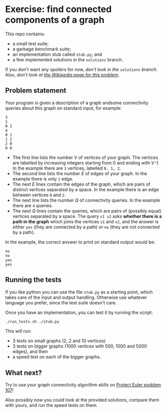 # Exercise: find connected components of a graph

This repo contains:

- a small test suite;
- a garbage benchmark suite;
- an implementation stub called `stub.py`; and
- a few implemented solutions in the `solutions` branch.

If you don't want any spoilers for now, _don't look in the `solutions` branch_.
Also, _don't look at [the Wikipedia page for this problem](https://en.wikipedia.org/wiki/Disjoint-set_data_structure)_.

## Problem statement

Your program is given a description of a graph andsome connectivity queries about this graph on standard input, for example:

```
3
1
0 2
4
0 1
1 2
2 0
0 0
```

- The first line lists the number *V* of vertices of your graph.
  The vertices are labelled by increasing integers
  starting from 0 and ending with *V*-1.
  In the example there are `3` vertices, labelled `0, 1, 2`.
- The second line lists the number *E* of edges of your graph.
  In the example there is only `1` edge.
- The next *E* lines contain the edges of the graph,
  which are pairs of distinct vertices separated by a space.
  In the example there is an edge between vertices `0` and `2`.
- The next line lists the number *Q* of connectivity queries.
  In the example there are `4` queries.
- The next *Q* lines contain the queries,
  which are pairs of (possibly equal) vertices separated by a space.
  The query `v1 v2` asks **whether there is a path in the graph**
  which joins the vertices `v1` and `v2`, and the answer is either
  `yes` (they are connected by a path) or
  `no` (they are not connected by a path).

In the example, the correct answer to print on standard output would be:

```
no
no
yes
yes
```

## Running the tests

If you like python you can use the file `stub.py` as a starting point, which takes care of the input and output handling. Otherwise use whatever language you prefer, since the test suite doesn't care.

Once you have an implementation, you can test it by running the script:

```bash
./run_tests.sh ./stub.py
```

This will run:

- 3 tests on small graphs (2, 2 and 10 vertices)
- 3 tests on bigger graphs (1000 vertices with 500, 1000 and 5000 edges), and then
- a speed test on each of the bigger graphs.

## What next?

Try to use your graph connectivity algorithm skills on [Project Euler problem 107](https://projecteuler.net/problem=107)!

Also possibly now you could look at the provided solutions, compare them with yours, and run the speed tests on them.
